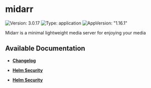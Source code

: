 # midarr

![Version: 3.0.17](https://img.shields.io/badge/Version-3.0.17-informational?style=flat-square) ![Type: application](https://img.shields.io/badge/Type-application-informational?style=flat-square) ![AppVersion: "1.16.1"](https://img.shields.io/badge/AppVersion-"1.16.1"-informational?style=flat-square)

Midarr is a minimal lightweight media server for enjoying your media

## Available Documentation

- [**Changelog**](CHANGELOG)

- [**Helm Security**](container-security)

- [**Helm Security**](helm-security)

